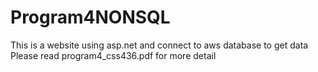 # Program4NONSQL
This is a website using asp.net and connect to aws database to get data<br>
Please read program4_css436.pdf for more detail

